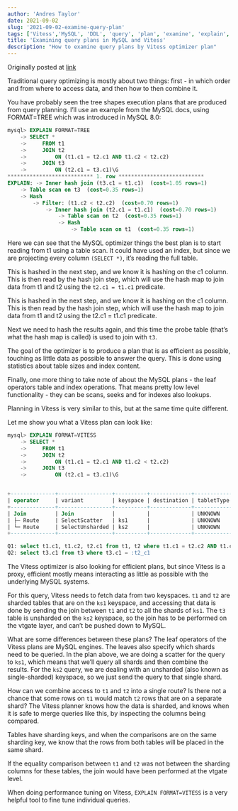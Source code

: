 ```yaml
---
author: 'Andres Taylor'
date: 2021-09-02
slug: '2021-09-02-examine-query-plan'
tags: ['Vitess','MySQL', 'DDL', 'query', 'plan', 'examine', 'explain', 'optimizer']
title: 'Examining query plans in MySQL and Vitess'
description: "How to examine query plans by Vitess optimizer plan" 
---
```

Originally posted at [link](http://systay.github.io/2021/08/27/explain-a-query.htm)

Traditional query optimizing is mostly about two things: first - in which order and from where to access data, and then how to then combine it.

You have probably seen the tree shapes execution plans that are produced from query planning. I’ll use an example from the MySQL docs, using FORMAT=TREE which was introduced in MySQL 8.0:
```sql
mysql> EXPLAIN FORMAT=TREE
    -> SELECT *
    ->     FROM t1
    ->     JOIN t2
    ->         ON (t1.c1 = t2.c1 AND t1.c2 < t2.c2)
    ->     JOIN t3
    ->         ON (t2.c1 = t3.c1)\G
*************************** 1. row ***************************
EXPLAIN: -> Inner hash join (t3.c1 = t1.c1)  (cost=1.05 rows=1)
    -> Table scan on t3  (cost=0.35 rows=1)
    -> Hash
        -> Filter: (t1.c2 < t2.c2)  (cost=0.70 rows=1)
            -> Inner hash join (t2.c1 = t1.c1)  (cost=0.70 rows=1)
                -> Table scan on t2  (cost=0.35 rows=1)
                -> Hash
                    -> Table scan on t1  (cost=0.35 rows=1)
```
Here we can see that the MySQL optimizer things the best plan is to start reading from t1 using a table scan. It could have used an index, but since we are projecting every column `(SELECT *)`, it’s reading the full table.

This is hashed in the next step, and we know it is hashing on the c1 column. This is then read by the hash join step, which will use the hash map to join data from t1 and t2 using the `t2.c1 = t1.c1` predicate.

This is hashed in the next step, and we know it is hashing on the c1 column. This is then read by the hash join step, which will use the hash map to join data from t1 and t2 using the t2.c1 = t1.c1 predicate.

Next we need to hash the results again, and this time the probe table (that’s what the hash map is called) is used to join with `t3`.

The goal of the optimizer is to produce a plan that is as efficient as possible, touching as little data as possible to answer the query. This is done using statistics about table sizes and index content.

Finally, one more thing to take note of about the MySQL plans - the leaf operators table and index operations. That means pretty low level functionality - they can be scans, seeks and for indexes also lookups.

Planning in Vitess is very similar to this, but at the same time quite different.

Let me show you what a Vitess plan can look like:
```sql
mysql> EXPLAIN FORMAT=VITESS
    -> SELECT *
    ->     FROM t1
    ->     JOIN t2
    ->         ON (t1.c1 = t2.c1 AND t1.c2 < t2.c2)
    ->     JOIN t3
    ->         ON (t2.c1 = t3.c1)\G


+--------------+-----------------+----------+-------------+------------+-------+
| operator     | variant         | keyspace | destination | tabletType | query |
+--------------+-----------------+----------+-------------+------------+-------+
| Join         | Join            |          |             | UNKNOWN    |       |
| ├─ Route     | SelectScatter   | ks1      |             | UNKNOWN    | Q1    |
| └─ Route     | SelectUnsharded | ks2      |             | UNKNOWN    | Q2    |
+--------------+-----------------+----------+-------------+------------+-------+

Q1: select t1.c1, t1.c2, t2.c1 from t1, t2 where t1.c1 = t2.c2 AND t1.c2 < t2.c2
Q2: select t3.c1 from t3 where t3.c1 = :t2_c1
```
The Vitess optimizer is also looking for efficient plans, but since Vitess is a proxy, efficient mostly means interacting as little as possible with the underlying MySQL systems.

For this query, Vitess needs to fetch data from two keyspaces. `t1` and `t2` are sharded tables that are on the `ks1` keyspace, and accessing that data is done by sending the join between `t1` and `t2` to all the shards of `ks1`. The `t3` table is unsharded on the `ks2` keyspace, so the join has to be performed on the vtgate layer, and can’t be pushed down to MySQL.

What are some differences between these plans? The leaf operators of the Vitess plans are MySQL engines. The leaves also specify which shards need to be queried. In the plan above, we are doing a scatter for the query to `ks1`, which means that we’ll query all shards and then combine the results. For the `ks2` query, we are dealing with an unsharded (also known as single-sharded) keyspace, so we just send the query to that single shard.

How can we combine access to `t1` and `t2` into a single route? Is there not a chance that some rows on `t1` would match `t2` rows that are on a separate shard? The Vitess planner knows how the data is sharded, and knows when it is safe to merge queries like this, by inspecting the columns being compared.

Tables have sharding keys, and when the comparisons are on the same sharding key, we know that the rows from both tables will be placed in the same shard.

If the equality comparison between `t1` and `t2` was not between the sharding columns for these tables, the join would have been performed at the vtgate level.

When doing performance tuning on Vitess, `EXPLAIN FORMAT=VITESS` is a very helpful tool to fine tune individual queries.


